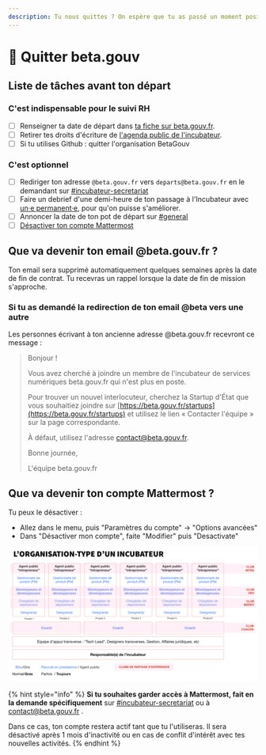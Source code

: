 ```yaml
---
description: Tu nous quittes ? On espère que tu as passé un moment positif avec nous !
---
```


# 🙋 Quitter beta.gouv

## Liste de tâches avant ton départ

### C'est indispensable pour le suivi RH

* [ ] Renseigner ta date de départ dans [ta fiche sur beta.gouv.fr](https://github.com/betagouv/beta.gouv.fr/tree/master/content/_authors).
* [ ] Retirer tes droits d'écriture de [l'agenda public de l'incubateur](https://calendar.google.com/calendar/embed?src=0ieonqap1r5jeal5ugeuhoovlg%40group.calendar.google.com&ctz=Europe/Paris).
* [ ] Si tu utilises Github : quitter l'organisation BetaGouv

### C'est optionnel

* [ ] Rediriger ton adresse `@beta.gouv.fr` vers `departs@beta.gouv.fr` en le demandant  sur [\#incubateur-secretariat](https://mattermost.incubateur.net/betagouv/channels/incubateur-secretariat) 
* [ ] Faire un debrief d'une demi-heure de ton passage à l'Incubateur avec [un·e permanent·e](comprendre-loffre-de-service-de-beta.gouv.fr/equipe-danimation/), pour qu'on puisse s'améliorer.
* [ ] Annoncer la date de ton pot de départ sur [\#general](https://mattermost.incubateur.net/betagouv/channels/town-square)
* [ ] [Désactiver ton compte Mattermost](au-revoir.md#que-va-devenir-ton-compte-mattermost)

## Que va devenir ton email @beta.gouv.fr ?

Ton email sera supprimé automatiquement quelques semaines après la date de fin de contrat. Tu recevras un rappel lorsque la date de fin de mission s'approche.

### Si tu as demandé la redirection de ton email @beta vers une autre

Les personnes écrivant à ton ancienne adresse @beta.gouv.fr recevront ce message :

> Bonjour !
>
> Vous avez cherché à joindre un membre de l'incubateur de services numériques beta.gouv.fr qui n'est plus en poste.
>
> Pour trouver un nouvel interlocuteur, cherchez la Startup d'État que vous souhaitiez joindre sur [https://beta.gouv.fr/startups](https://beta.gouv.fr/startups) et utilisez le lien « Contacter l'équipe » sur la page correspondante.
>
> À défaut, utilisez l'adresse contact@beta.gouv.fr.
>
> Bonne journée,
>
> L'équipe beta.gouv.fr

## Que va devenir ton compte Mattermost ?

Tu peux le désactiver : 

* Allez dans le menu, puis "Paramètres du compte" -&gt; "Options avancées" 
* Dans "Désactiver mon compte", faite "Modifier" puis "Desactivate"

![D&#xE9;sactiver mon compte](../.gitbook/assets/image%20%2820%29.png)

{% hint style="info" %}
**Si tu souhaites garder accès à Mattermost, fait en la demande spécifiquement** sur [\#incubateur-secretariat](https://mattermost.incubateur.net/betagouv/channels/incubateur-secretariat) ou à contact@beta.gouv.fr . 

Dans ce cas, ton compte restera actif tant que tu l'utiliseras. Il sera désactivé après 1 mois d'inactivité ou en cas de conflit d'intérêt avec tes nouvelles activités.
{% endhint %}

